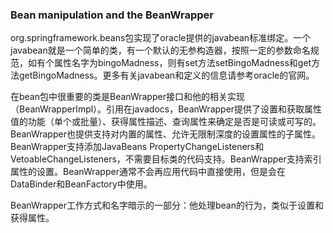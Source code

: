 ### Bean manipulation and the BeanWrapper

org.springframework.beans包实现了oracle提供的javabean标准绑定。一个javabean就是一个简单的类，有一个默认的无参构造器，按照一定的参数命名规范，如有个属性名字为bingoMadness，则有set方法setBingoMadness和get方法getBingoMadness。更多有关javabean和定义的信息请参考oracle的官网。

在bean包中很重要的类是BeanWrapper接口和他的相关实现（BeanWrapperImpl）。引用在javadocs，BeanWrapper提供了设置和获取属性值的功能（单个或批量）、获得属性描述、查询属性来确定是否是可读或可写的。BeanWrapper也提供支持对内置的属性、允许无限制深度的设置属性的子属性。BeanWrapper支持添加JavaBeans PropertyChangeListeners和VetoableChangeListeners，不需要目标类的代码支持。BeanWrapper支持索引属性的设置。BeanWrapper通常不会再应用代码中直接使用，但是会在DataBinder和BeanFactory中使用。

BeanWrapper工作方式和名字暗示的一部分：他处理bean的行为，类似于设置和获得属性。